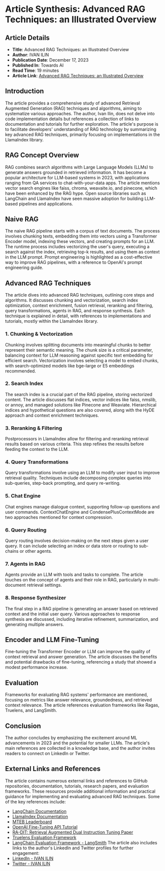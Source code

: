 # Article Synthesis: Advanced RAG Techniques: an Illustrated Overview
## Article Details
- **Title**: Advanced RAG Techniques: an Illustrated Overview
- **Author**: IVAN ILIN
- **Publication Date**: December 17, 2023
- **Published In**: Towards AI
- **Read Time**: 19 minutes
- **Article Link**: [Advanced RAG Techniques: an Illustrated Overview](https://pub.towardsai.net/advanced-rag-techniques-an-illustrated-overview-04d193d8fec6)
## Introduction
The article provides a comprehensive study of advanced Retrieval Augmented Generation (RAG) techniques and algorithms, aiming to systematize various approaches. The author, Ivan Ilin, does not delve into code implementation details but references a collection of links to documentation and tutorials for further exploration. The article's purpose is to facilitate developers' understanding of RAG technology by summarizing key advanced RAG techniques, primarily focusing on implementations in the LlamaIndex library.
## RAG Concept Overview
RAG combines search algorithms with Large Language Models (LLMs) to generate answers grounded in retrieved information. It has become a popular architecture for LLM-based systems in 2023, with applications ranging from QA services to chat-with-your-data apps. The article mentions vector search engines like faiss, chroma, weavaite.io, and pinecone, which have been enhanced by the RAG hype. Open source libraries such as LangChain and LlamaIndex have seen massive adoption for building LLM-based pipelines and applications.
## Naive RAG
The naive RAG pipeline starts with a corpus of text documents. The process involves chunking texts, embedding them into vectors using a Transformer Encoder model, indexing these vectors, and creating prompts for an LLM. The runtime process includes vectorizing the user's query, executing a search against the index, retrieving top-k results, and using them as context in the LLM prompt. Prompt engineering is highlighted as a cost-effective way to improve RAG pipelines, with a reference to OpenAI's prompt engineering guide.
## Advanced RAG Techniques
The article dives into advanced RAG techniques, outlining core steps and algorithms. It discusses chunking and vectorization, search index optimization, context enrichment, fusion retrieval, reranking and filtering, query transformations, agents in RAG, and response synthesis. Each technique is explained in detail, with references to implementations and tutorials, mostly within the LlamaIndex library.
### 1. Chunking & Vectorization
Chunking involves splitting documents into meaningful chunks to better represent their semantic meaning. The chunk size is a critical parameter, balancing context for LLM reasoning against specific text embedding for efficient search. Vectorization involves selecting a model to embed chunks, with search-optimized models like bge-large or E5 embeddings recommended.
### 2. Search Index
The search index is a crucial part of the RAG pipeline, storing vectorized content. The article discusses flat indices, vector indices like faiss, nmslib, or annoy, and managed solutions like Pinecone and Weaviate. Hierarchical indices and hypothetical questions are also covered, along with the HyDE approach and context enrichment techniques.
### 3. Reranking & Filtering
Postprocessors in LlamaIndex allow for filtering and reranking retrieval results based on various criteria. This step refines the results before feeding the context to the LLM.
### 4. Query Transformations
Query transformations involve using an LLM to modify user input to improve retrieval quality. Techniques include decomposing complex queries into sub-queries, step-back prompting, and query re-writing.
### 5. Chat Engine
Chat engines manage dialogue context, supporting follow-up questions and user commands. ContextChatEngine and CondensePlusContextMode are two approaches mentioned for context compression.
### 6. Query Routing
Query routing involves decision-making on the next steps given a user query. It can include selecting an index or data store or routing to sub-chains or other agents.
### 7. Agents in RAG
Agents provide an LLM with tools and tasks to complete. The article touches on the concept of agents and their role in RAG, particularly in multi-document retrieval settings.
### 8. Response Synthesizer
The final step in a RAG pipeline is generating an answer based on retrieved context and the initial user query. Various approaches to response synthesis are discussed, including iterative refinement, summarization, and generating multiple answers.
## Encoder and LLM Fine-Tuning
Fine-tuning the Transformer Encoder or LLM can improve the quality of context retrieval and answer generation. The article discusses the benefits and potential drawbacks of fine-tuning, referencing a study that showed a modest performance increase.
## Evaluation
Frameworks for evaluating RAG systems' performance are mentioned, focusing on metrics like answer relevance, groundedness, and retrieved context relevance. The article references evaluation frameworks like Ragas, Truelens, and LangSmith.
## Conclusion
The author concludes by emphasizing the excitement around ML advancements in 2023 and the potential for smaller LLMs. The article's main references are collected in a knowledge base, and the author invites readers to connect on LinkedIn or Twitter.
## External Links and References
The article contains numerous external links and references to GitHub repositories, documentation, tutorials, research papers, and evaluation frameworks. These resources provide additional information and practical guidance for implementing and evaluating advanced RAG techniques. Some of the key references include:
- [LangChain Documentation](https://python.langchain.com/docs/get_started/introduction)
- [LlamaIndex Documentation](https://docs.llamaindex.ai/en/stable/)
- [MTEB Leaderboard](https://huggingface.co/spaces/mteb/leaderboard)
- [OpenAI Fine-Tuning API Tutorial](https://docs.llamaindex.ai/en/stable/examples/finetuning/openai_fine_tuning.html)
- [RA-DIT: Retrieval Augmented Dual Instruction Tuning Paper](https://arxiv.org/pdf/2310.01352.pdf)
- [Truelens Evaluation Framework](https://github.com/truera/trulens/tree/main)
- [LangChain Evaluation Framework - LangSmith](https://docs.smith.langchain.com)
The article also includes links to the author's LinkedIn and Twitter profiles for further engagement:
- [LinkedIn - IVAN ILIN](https://www.linkedin.com/in/ivan-ilin-/)
- [Twitter - IVAN ILIN](https://medium.com/@ivanilin_iki?source=post_page-----04d193d8fec6--------------------------------)